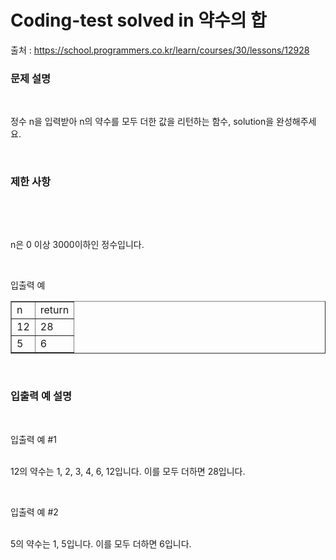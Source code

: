 # Coding-test solved in 약수의 합

출처 : https://school.programmers.co.kr/learn/courses/30/lessons/12928

<h3 id="%EB%AC%B-%EC%A-%-C%--%EC%--%A-%EB%AA%--" data-ke-size="size23"><b>문제 설명</b></h3>
<p data-ke-size="size18">&nbsp;</p>
<p data-ke-size="size16">정수 n을 입력받아 n의 약수를 모두 더한 값을 리턴하는 함수, solution을 완성해주세요.</p>
<p data-ke-size="size16">&nbsp;</p>
<h3 id="%EB%AC%B-%EC%A-%-C%--%EC%--%A-%EB%AA%--" data-ke-size="size23"><b>제한 사항</b></h3>
<p data-ke-size="size18">&nbsp;</p>
<p data-ke-size="size18">&nbsp;</p>
<p data-ke-size="size16">n은 0 이상 3000이하인 정수입니다.</p>
<p data-ke-size="size16">&nbsp;</p>
<p data-ke-size="size18">입출력 예</p>
<table style="border-collapse: collapse; width: 100%;" border="1" data-ke-align="alignLeft" data-ke-style="style12">
<tbody>
<tr>
<td>n</td>
<td>return</td>
</tr>
<tr>
<td>12</td>
<td>28</td>
</tr>
<tr>
<td>5</td>
<td>6</td>
</tr>
</tbody>
</table>
<p data-ke-size="size18">&nbsp;</p>
<h3 id="%EB%AC%B-%EC%A-%-C%--%EC%--%A-%EB%AA%--" data-ke-size="size23"><b>입출력 예 설명</b></h3>
<p data-ke-size="size18">&nbsp;</p>
<p data-ke-size="size16">입출력 예 #1</p>
<p data-ke-size="size16"><br />12의 약수는 1, 2, 3, 4, 6, 12입니다. 이를 모두 더하면 28입니다.</p>
<p data-ke-size="size16">&nbsp;</p>
<p data-ke-size="size16">입출력 예 #2</p>
<p data-ke-size="size16"><br />5의 약수는 1, 5입니다. 이를 모두 더하면 6입니다.</p>
<p data-ke-size="size16">&nbsp;</p>
<p data-ke-size="size16">&nbsp;</p>
<p data-ke-size="size16">&nbsp;</p>
<p data-ke-size="size16">&nbsp;</p>
